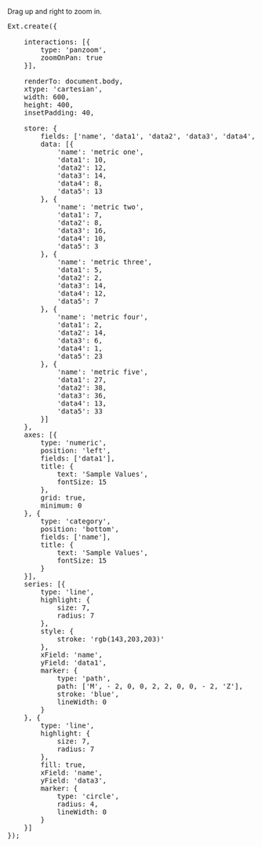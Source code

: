 Drag up and right to zoom in. 

<pre class="runnable run">
Ext.create({
    
    interactions: [{
        type: 'panzoom',
        zoomOnPan: true
    }],
    
    renderTo: document.body,
    xtype: 'cartesian',
    width: 600,
    height: 400,
    insetPadding: 40,
    
    store: {
        fields: ['name', 'data1', 'data2', 'data3', 'data4', 'data5'],
        data: [{
            'name': 'metric one',
            'data1': 10,
            'data2': 12,
            'data3': 14,
            'data4': 8,
            'data5': 13
        }, {
            'name': 'metric two',
            'data1': 7,
            'data2': 8,
            'data3': 16,
            'data4': 10,
            'data5': 3
        }, {
            'name': 'metric three',
            'data1': 5,
            'data2': 2,
            'data3': 14,
            'data4': 12,
            'data5': 7
        }, {
            'name': 'metric four',
            'data1': 2,
            'data2': 14,
            'data3': 6,
            'data4': 1,
            'data5': 23
        }, {
            'name': 'metric five',
            'data1': 27,
            'data2': 38,
            'data3': 36,
            'data4': 13,
            'data5': 33
        }]
    },
    axes: [{
        type: 'numeric',
        position: 'left',
        fields: ['data1'],
        title: {
            text: 'Sample Values',
            fontSize: 15
        },
        grid: true,
        minimum: 0
    }, {
        type: 'category',
        position: 'bottom',
        fields: ['name'],
        title: {
            text: 'Sample Values',
            fontSize: 15
        }
    }],
    series: [{
        type: 'line',
        highlight: {
            size: 7,
            radius: 7
        },
        style: {
            stroke: 'rgb(143,203,203)'
        },
        xField: 'name',
        yField: 'data1',
        marker: {
            type: 'path',
            path: ['M', - 2, 0, 0, 2, 2, 0, 0, - 2, 'Z'],
            stroke: 'blue',
            lineWidth: 0
        }
    }, {
        type: 'line',
        highlight: {
            size: 7,
            radius: 7
        },
        fill: true,
        xField: 'name',
        yField: 'data3',
        marker: {
            type: 'circle',
            radius: 4,
            lineWidth: 0
        }
    }]
});

</pre>